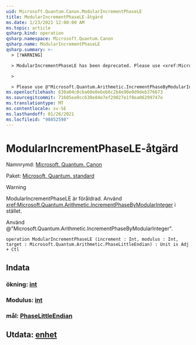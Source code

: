 ```yaml
---
uid: Microsoft.Quantum.Canon.ModularIncrementPhaseLE
title: ModularIncrementPhaseLE-åtgärd
ms.date: 1/23/2021 12:00:00 AM
ms.topic: article
qsharp.kind: operation
qsharp.namespace: Microsoft.Quantum.Canon
qsharp.name: ModularIncrementPhaseLE
qsharp.summary: >-
  > [!WARNING]

  > ModularIncrementPhaseLE has been deprecated. Please use <xref:Microsoft.Quantum.Arithmetic.IncrementPhaseByModularInteger> instead.

  >

  > Please use @"Microsoft.Quantum.Arithmetic.IncrementPhaseByModularInteger".
ms.openlocfilehash: 630a04c0cba60e0e6eb6c2b4e90e0d9deb376673
ms.sourcegitcommit: 71605ea9cc630e84e7ef29027e1f0ea06299747e
ms.translationtype: MT
ms.contentlocale: sv-SE
ms.lasthandoff: 01/26/2021
ms.locfileid: "98852598"
---
```

# <a name="modularincrementphasele-operation"></a>ModularIncrementPhaseLE-åtgärd

Namnrymd: [Microsoft. Quantum. Canon](xref:Microsoft.Quantum.Canon)

Paket: [Microsoft. Quantum. standard](https://nuget.org/packages/Microsoft.Quantum.Standard)


> [!WARNING]
> ModularIncrementPhaseLE är föråldrad. Använd <xref:Microsoft.Quantum.Arithmetic.IncrementPhaseByModularInteger> i stället.
>
> Använd @"Microsoft.Quantum.Arithmetic.IncrementPhaseByModularInteger".



```qsharp
operation ModularIncrementPhaseLE (increment : Int, modulus : Int, target : Microsoft.Quantum.Arithmetic.PhaseLittleEndian) : Unit is Adj + Ctl
```


## <a name="input"></a>Indata

### <a name="increment--int"></a>ökning: [int](xref:microsoft.quantum.lang-ref.int)




### <a name="modulus--int"></a>Modulus: [int](xref:microsoft.quantum.lang-ref.int)




### <a name="target--phaselittleendian"></a>mål: [PhaseLittleEndian](xref:Microsoft.Quantum.Arithmetic.PhaseLittleEndian)





## <a name="output--unit"></a>Utdata: [enhet](xref:microsoft.quantum.lang-ref.unit)

